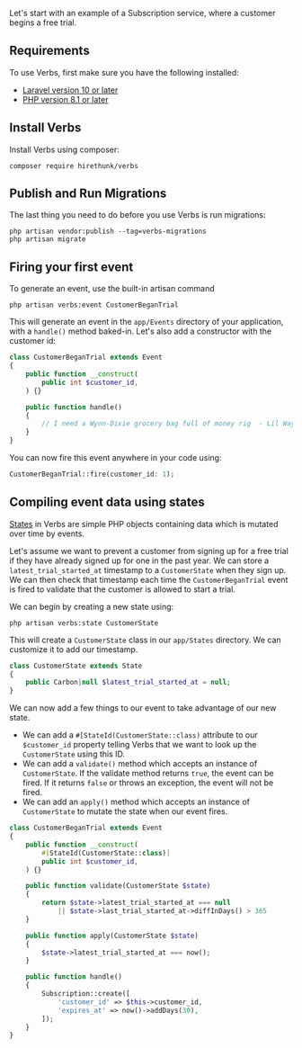 Let's start with an example of a Subscription service, where a customer begins a free trial.

<!-- @todo I think this is a good example, but it would be nice if we could think of an example
that anyone could do when they first get verbs
i.e. in this example, you would have to make a subscription model with various fields for this to actually work-->

## Requirements

To use Verbs, first make sure you have the following installed:

- [Laravel version 10 or later](https://laravel.com/docs/10.x)
- [PHP version 8.1 or later](https://herd.laravel.com/)

## Install Verbs

Install Verbs using composer:

```shell
composer require hirethunk/verbs
```

## Publish and Run Migrations

The last thing you need to do before you use Verbs is run migrations:

```shell
php artisan vendor:publish --tag=verbs-migrations
php artisan migrate
```

## Firing your first event

To generate an event, use the built-in artisan command

```shell
php artisan verbs:event CustomerBeganTrial
```

This will generate an event in the `app/Events` directory of your application, with a `handle()` method baked-in.
Let's also add a constructor with the customer id:

```php
class CustomerBeganTrial extends Event
{
    public function __construct(
	    public int $customer_id,
    ) {}

    public function handle()
    {
        // I need a Wynn-Dixie grocery bag full of money rig  - Lil Wayne
    }
}
```

You can now fire this event anywhere in your code using:

```php
CustomerBeganTrial::fire(customer_id: 1);
```

## Compiling event data using states

[States](/docs/getting-started/states) in Verbs are simple PHP objects containing data which is mutated over time by events.

Let's assume we want to prevent a customer from signing up for a free trial if they have already signed up for one in the past year.
We can store a `latest_trial_started_at` timestamp to a `CustomerState` when they sign up. We can then check that timestamp each time the `CustomerBeganTrial` event is fired to validate that the customer is allowed to start a trial.

We can begin by creating a new state using:

```shell
php artisan verbs:state CustomerState
```

This will create a `CustomerState` class in our `app/States` directory. We can customize it to add our timestamp.

```php
class CustomerState extends State
{
	public Carbon|null $latest_trial_started_at = null;
}
```

We can now add a few things to our event to take advantage of our new state.

- We can add a `#[StateId(CustomerState::class)` attribute to our `$customer_id` property telling Verbs that we want to look up the `CustomerState` using this ID.
- We can add a `validate()` method which accepts an instance of `CustomerState`. If the validate method returns `true`, the event can be fired. If it returns `false` or throws an exception, the event will not be fired.
- We can add an `apply()` method which accepts an instance of `CustomerState` to mutate the state when our event fires.

```php
class CustomerBeganTrial extends Event
{
    public function __construct(
        #[StateId(CustomerState::class)]
	    public int $customer_id,
    ) {}

    public function validate(CustomerState $state)
	{
		return $state->latest_trial_started_at === null
			|| $state->last_trial_started_at->diffInDays() > 365
	}

    public function apply(CustomerState $state)
    {
        $state->latest_trial_started_at === now();
    }

    public function handle()
    {
        Subscription::create([
			'customer_id' => $this->customer_id,
			'expires_at' => now()->addDays(30),
		]);
    }
}
```
